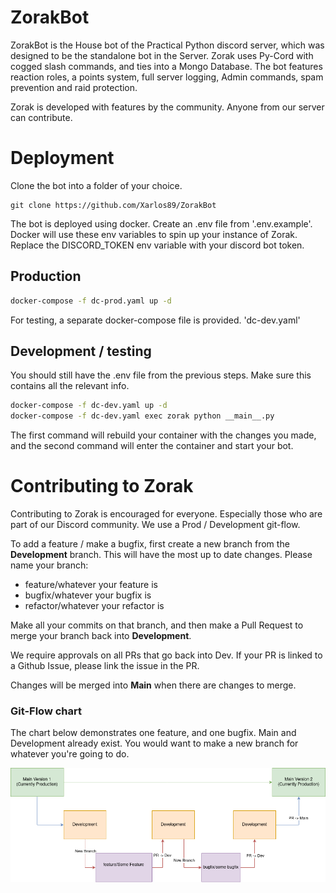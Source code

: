 
# ZorakBot
ZorakBot is the House bot of the Practical Python discord server, which was designed to be the standalone bot in the Server.
Zorak uses Py-Cord with cogged slash commands, and ties into a Mongo Database.
The bot features reaction roles, a points system, full server logging, Admin commands, spam prevention and raid protection.

Zorak is developed with features by the community. Anyone from our server can contribute.

# Deployment

Clone the bot into a folder of your choice.
```
git clone https://github.com/Xarlos89/ZorakBot
```
The bot is deployed using docker. 
Create an .env file from '.env.example'. Docker will use these env variables to spin up your instance of Zorak.
Replace the DISCORD_TOKEN env variable with your discord bot token.

## Production
```zsh
docker-compose -f dc-prod.yaml up -d
```

For testing, a separate docker-compose file is provided. 'dc-dev.yaml'
## Development / testing

You should still have the .env file from the previous steps. Make sure this contains all the relevant info.
```zsh
docker-compose -f dc-dev.yaml up -d
docker-compose -f dc-dev.yaml exec zorak python __main__.py
```
The first command will rebuild your container with the changes you made, and the second command will enter the container and start your bot.

# Contributing to Zorak

Contributing to Zorak is encouraged for everyone. Especially those who are part of our Discord community. 
We use a Prod / Development git-flow. 

To add a feature / make a bugfix, first create a new branch from the **Development** branch. This will have the most up to date changes.
Please name your branch:
- feature/whatever your feature is
- bugfix/whatever your bugfix is
- refactor/whatever your refactor is

Make all your commits on that branch, and then make a Pull Request to merge your branch back into **Development**. 

We require approvals on all PRs that go back into Dev. If your PR is linked to a Github Issue, please link the issue in the PR.

Changes will be merged into **Main** when there are changes to merge.

 ### Git-Flow chart
The chart below demonstrates one feature, and one bugfix. 
Main and Development already exist. You would want to make a new branch for whatever you're going to do.



![Ugit-flow.png](git-flow.png)
